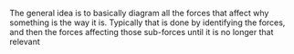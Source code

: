 The general idea is to basically diagram all the forces that affect why something is the way it is.
Typically that is done by identifying the forces, and then the forces affecting those sub-forces until it is no longer that relevant
